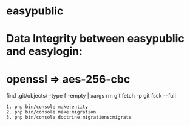 # easypublic


# Data Integrity between easypublic and easylogin:

# openssl => aes-256-cbc




find .git/objects/ -type f -empty | xargs rm
git fetch -p
git fsck --full

    1. php bin/console make:entity
    2. php bin/console make:migration
    3. php bin/console doctrine:migrations:migrate